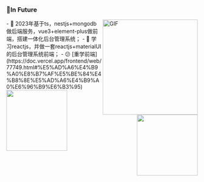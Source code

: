 ### 📝In Future

<img align="right" alt="GIF" width="250px" src="./coding.gif" />
- 🚧 2023年基于ts，nestjs+mongodb做后端服务，vue3+element-plus做前端，搭建一体化后台管理系统；
- 🤯 学习reactjs，并做一套reactjs+materialUI的后台管理系统前端；
- 😕 [重学前端](https://doc.vercel.app/frontend/web/77749.html#%E5%AD%A6%E4%B9%A0%E8%B7%AF%E5%BE%84%E4%B8%8E%E5%AD%A6%E4%B9%A0%E6%96%B9%E6%B3%95)

<br />
<div>
  <a href="https://github.com/chendaleiQ/chendaleiQ"> 
    <img align="left" height="160px" src="https://github-readme-stats.vercel.app/api?username=chendaleiQ&show_icons=true&theme=tokyonight" />
  </a>
  <a href="https://github.com/chendaleiQ/chendaleiQ"> 
    <img align="right"  height="160px" src="https://github-readme-stats.vercel.app/api/top-langs/?username=chendaleiQ&theme=tokyonight"/>
  </a>
</div>
